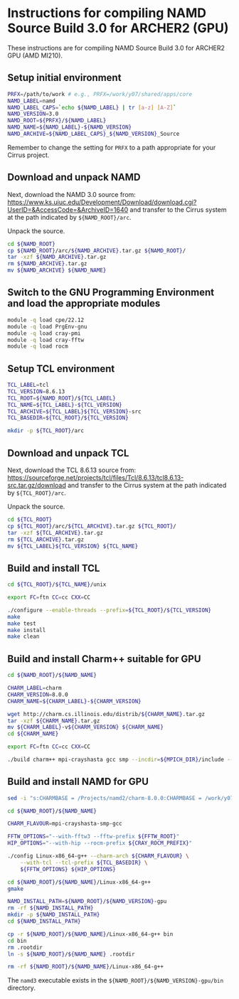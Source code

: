 Instructions for compiling NAMD Source Build 3.0 for ARCHER2 (GPU)
==================================================================

These instructions are for compiling NAMD Source Build 3.0 for ARCHER2 GPU (AMD MI210).


Setup initial environment
-------------------------

```bash
PRFX=/path/to/work # e.g., PRFX=/work/y07/shared/apps/core
NAMD_LABEL=namd
NAMD_LABEL_CAPS=`echo ${NAMD_LABEL} | tr [a-z] [A-Z]`
NAMD_VERSION=3.0
NAMD_ROOT=${PRFX}/${NAMD_LABEL}
NAMD_NAME=${NAMD_LABEL}-${NAMD_VERSION}
NAMD_ARCHIVE=${NAMD_LABEL_CAPS}_${NAMD_VERSION}_Source
```

Remember to change the setting for `PRFX` to a path appropriate for your Cirrus project.


Download and unpack NAMD
------------------------

Next, download the NAMD 3.0 source from: https://www.ks.uiuc.edu/Development/Download/download.cgi?UserID=&AccessCode=&ArchiveID=1640
and transfer to the Cirrus system at the path indicated by `${NAMD_ROOT}/arc`.

Unpack the source.

```bash
cd ${NAMD_ROOT} 
cp ${NAMD_ROOT}/arc/${NAMD_ARCHIVE}.tar.gz ${NAMD_ROOT}/
tar -xzf ${NAMD_ARCHIVE}.tar.gz
rm ${NAMD_ARCHIVE}.tar.gz
mv ${NAMD_ARCHIVE} ${NAMD_NAME}
```


Switch to the GNU Programming Environment and load the appropriate modules
--------------------------------------------------------------------------

```bash
module -q load cpe/22.12
module -q load PrgEnv-gnu
module -q load cray-pmi
module -q load cray-fftw
module -q load rocm
```


Setup TCL environment
---------------------

```bash
TCL_LABEL=tcl
TCL_VERSION=8.6.13
TCL_ROOT=${NAMD_ROOT}/${TCL_LABEL}
TCL_NAME=${TCL_LABEL}-${TCL_VERSION}
TCL_ARCHIVE=${TCL_LABEL}${TCL_VERSION}-src
TCL_BASEDIR=${TCL_ROOT}/${TCL_VERSION}

mkdir -p ${TCL_ROOT}/arc
```


Download and unpack TCL
------------------------

Next, download the TCL 8.6.13 source from: https://sourceforge.net/projects/tcl/files/Tcl/8.6.13/tcl8.6.13-src.tar.gz/download
and transfer to the Cirrus system at the path indicated by `${TCL_ROOT}/arc`.

Unpack the source.

```bash
cd ${TCL_ROOT}
cp ${TCL_ROOT}/arc/${TCL_ARCHIVE}.tar.gz ${TCL_ROOT}/
tar -xzf ${TCL_ARCHIVE}.tar.gz
rm ${TCL_ARCHIVE}.tar.gz
mv ${TCL_LABEL}${TCL_VERSION} ${TCL_NAME}
```


Build and install TCL
---------------------

```bash
cd ${TCL_ROOT}/${TCL_NAME}/unix

export FC=ftn CC=cc CXX=CC

./configure --enable-threads --prefix=${TCL_ROOT}/${TCL_VERSION}
make
make test
make install
make clean
```


Build and install Charm++ suitable for GPU
------------------------------------------

```bash
cd ${NAMD_ROOT}/${NAMD_NAME}

CHARM_LABEL=charm
CHARM_VERSION=8.0.0
CHARM_NAME=${CHARM_LABEL}-${CHARM_VERSION}

wget http://charm.cs.illinois.edu/distrib/${CHARM_NAME}.tar.gz
tar -xzf ${CHARM_NAME}.tar.gz
mv ${CHARM_LABEL}-v${CHARM_VERSION} ${CHARM_NAME}
cd ${CHARM_NAME}

export FC=ftn CC=cc CXX=CC

./build charm++ mpi-crayshasta gcc smp --incdir=${MPICH_DIR}/include --libdir=${MPICH_DIR}/lib --with-production
```


Build and install NAMD for GPU
------------------------------

```bash
sed -i "s:CHARMBASE = /Projects/namd2/charm-8.0.0:CHARMBASE = /work/y07/shared/apps/core/namd/namd-3.0/charm-8.0.0:g" ${NAMD_ROOT}/${NAMD_NAME}/Make.charm

cd ${NAMD_ROOT}/${NAMD_NAME}

CHARM_FLAVOUR=mpi-crayshasta-smp-gcc

FFTW_OPTIONS="--with-fftw3 --fftw-prefix ${FFTW_ROOT}"
HIP_OPTIONS="--with-hip --rocm-prefix ${CRAY_ROCM_PREFIX}"

./config Linux-x86_64-g++ --charm-arch ${CHARM_FLAVOUR} \
    --with-tcl --tcl-prefix ${TCL_BASEDIR} \
    ${FFTW_OPTIONS} ${HIP_OPTIONS}

cd ${NAMD_ROOT}/${NAMD_NAME}/Linux-x86_64-g++
gmake

NAMD_INSTALL_PATH=${NAMD_ROOT}/${NAMD_VERSION}-gpu
rm -rf ${NAMD_INSTALL_PATH}
mkdir -p ${NAMD_INSTALL_PATH}
cd ${NAMD_INSTALL_PATH}

cp -r ${NAMD_ROOT}/${NAMD_NAME}/Linux-x86_64-g++ bin
cd bin
rm .rootdir
ln -s ${NAMD_ROOT}/${NAMD_NAME} .rootdir

rm -rf ${NAMD_ROOT}/${NAMD_NAME}/Linux-x86_64-g++
```

The `namd3` executable exists in the `${NAMD_ROOT}/${NAMD_VERSION}-gpu/bin` directory.
